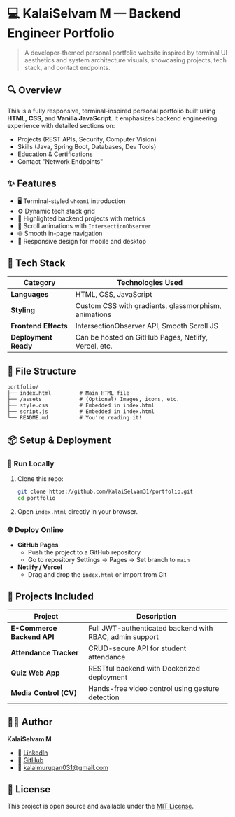 # 💻 KalaiSelvam M — Backend Engineer Portfolio

> A developer-themed personal portfolio website inspired by terminal UI aesthetics and system architecture visuals, showcasing projects, tech stack, and contact endpoints.

## 🔍 Overview

This is a fully responsive, terminal-inspired personal portfolio built using **HTML**, **CSS**, and **Vanilla JavaScript**. It emphasizes backend engineering experience with detailed sections on:
- Projects (REST APIs, Security, Computer Vision)
- Skills (Java, Spring Boot, Databases, Dev Tools)
- Education & Certifications
- Contact "Network Endpoints"

## ✨ Features

- 🖥️ Terminal-styled `whoami` introduction
- ⚙️ Dynamic tech stack grid
- 📁 Highlighted backend projects with metrics
- 📜 Scroll animations with `IntersectionObserver`
- 🌐 Smooth in-page navigation
- 📱 Responsive design for mobile and desktop

## 🧰 Tech Stack

| Category               | Technologies Used                                      |
|------------------------|--------------------------------------------------------|
| **Languages**          | HTML, CSS, JavaScript                                  |
| **Styling**            | Custom CSS with gradients, glassmorphism, animations   |
| **Frontend Effects**   | IntersectionObserver API, Smooth Scroll JS             |
| **Deployment Ready**   | Can be hosted on GitHub Pages, Netlify, Vercel, etc.  |

## 📁 File Structure

```
portfolio/
├── index.html         # Main HTML file
├── /assets            # (Optional) Images, icons, etc.
├── style.css          # Embedded in index.html
├── script.js          # Embedded in index.html
└── README.md          # You're reading it!
```

## 📦 Setup & Deployment

### 📄 Run Locally
1. Clone this repo:
   ```bash
   git clone https://github.com/KalaiSelvam31/portfolio.git
   cd portfolio
   ```
2. Open `index.html` directly in your browser.

### 🌐 Deploy Online
- **GitHub Pages**
  - Push the project to a GitHub repository
  - Go to repository Settings → Pages → Set branch to `main`
- **Netlify / Vercel**
  - Drag and drop the `index.html` or import from Git

## 🧪 Projects Included

| Project                         | Description                                              |
|----------------------------------|----------------------------------------------------------|
| **E-Commerce Backend API**      | Full JWT-authenticated backend with RBAC, admin support |
| **Attendance Tracker**          | CRUD-secure API for student attendance                  |
| **Quiz Web App**                | RESTful backend with Dockerized deployment              |
| **Media Control (CV)**          | Hands-free video control using gesture detection        |

## 🧑‍💻 Author

**KalaiSelvam M**  
- 🔗 [LinkedIn](https://linkedin.com/in/kalai-selvam-m)  
- 🐙 [GitHub](https://github.com/KalaiSelvam31)  
- 📧 kalaimurugan031@gmail.com  

## 📜 License

This project is open source and available under the [MIT License](LICENSE).
